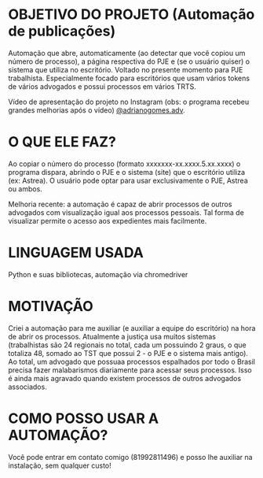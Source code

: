 # OBJETIVO DO PROJETO (Automação de publicações)
Automação que abre, automaticamente (ao detectar que você copiou um número de processo), a página respectiva do PJE e (se o usuário quiser) o sistema que utiliza no escritório. Voltado no presente momento para PJE trabalhista. Especialmente focado para escritórios que usam vários tokens de vários advogados e possui processos em vários TRTS.

Vídeo de apresentação do projeto no Instagram (obs: o programa recebeu grandes melhorias após o vídeo) [@adrianogomes.adv](https://instagram.com/adrianogomes.adv).

# O QUE ELE FAZ?

Ao copiar o número do processo (formato xxxxxxx-xx.xxxx.5.xx.xxxx) o programa dispara, abrindo o PJE e o sistema (site) que o escritório utiliza (ex: Astrea). O usuário pode optar para usar exclusivamente o PJE, Astrea ou ambos.

Melhoria recente: a automação é capaz de abrir processos de outros advogados com visualização igual aos processos pessoais. Tal forma de visualizar permite o acesso aos expedientes mais facilmente.

# LINGUAGEM USADA
Python e suas bibliotecas, automação via chromedriver

# MOTIVAÇÃO
Criei a automação para me auxiliar (e auxiliar a equipe do escritório) na hora de abrir os processos. Atualmente a justiça usa muitos sistemas (trabalhistas são 24 regionais no total, cada um possuindo 2 graus, o que totaliza 48, somado ao TST que possui 2 - o PJE e o sistema mais antigo). Ao total, um advogado que possuaa processos espalhados por todo o Brasil precisa fazer malabarismos diariamente para acessar seus processos. Isso é ainda mais agravado quando existem processos de outros advogados associados.

# COMO POSSO USAR A AUTOMAÇÃO?
Você pode entrar em contato comigo (81992811496) e posso lhe auxiliar na instalação, sem qualquer custo!



